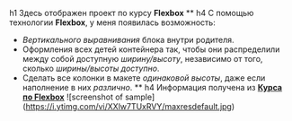 h1 Здесь отображен проект по курсу **Flexbox**
**
h4 С помощью технологии **Flexbox**, у меня появилась возможность:
* *Вертикального выравнивания* блока внутри родителя.
* Оформления всех детей контейнера так, чтобы они распределили между собой доступную *ширину/высоту*, независимо от того, сколько *ширины/высоты доступно*.
* Сделать все колонки в макете *одинаковой высоты*, даже если наполнение в них *различно*.
**
h4 Информация получена из [**Курса по Flexbox**](https://www.youtube.com/watch?v=XXlw7TUxRVY)
![screenshot of sample] (https://i.ytimg.com/vi/XXlw7TUxRVY/maxresdefault.jpg)